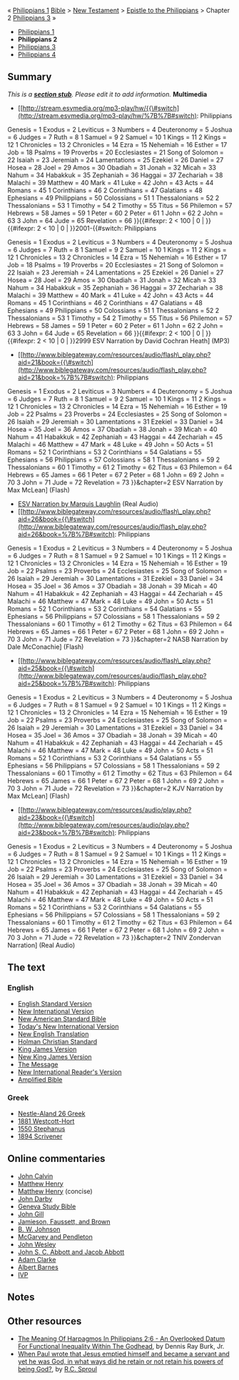 « [Philippians 1](Philippians_1 "Philippians 1")
[Bible](Bible "Bible") \>
[New Testament](New_Testament "New Testament") \>
[Epistle to the Philippians](Epistle_to_the_Philippians "Epistle to the Philippians")
\> Chapter 2
[Philippians 3](Philippians_3 "Philippians 3") »
-   [Philippians 1](Philippians_1 "Philippians 1")
-   **Philippians 2**
-   [Philippians 3](Philippians_3 "Philippians 3")
-   [Philippians 4](Philippians_4 "Philippians 4")

## Summary

*This is a **[section stub](http://www.theopedia.com/Category:Theopedia_sectionstubs "Category:Theopedia sectionstubs")**. Please edit it to add information.*
**Multimedia**

-   [[http://stream.esvmedia.org/mp3-play/hw/{{\#switch](http://stream.esvmedia.org/mp3-play/hw/%7B%7B#switch):
    Philippians

Genesis = 1
Exodus = 2
Leviticus = 3
Numbers = 4
Deuteronomy = 5
Joshua = 6
Judges = 7
Ruth = 8
1 Samuel = 9
2 Samuel = 10
1 Kings = 11
2 Kings = 12
1 Chronicles = 13
2 Chronicles = 14
Ezra = 15
Nehemiah = 16
Esther = 17
Job = 18
Psalms = 19
Proverbs = 20
Ecclesiastes = 21
Song of Solomon = 22
Isaiah = 23
Jeremiah = 24
Lamentations = 25
Ezekiel = 26
Daniel = 27
Hosea = 28
Joel = 29
Amos = 30
Obadiah = 31
Jonah = 32
Micah = 33
Nahum = 34
Habakkuk = 35
Zephaniah = 36
Haggai = 37
Zechariah = 38
Malachi = 39
Matthew = 40
Mark = 41
Luke = 42
John = 43
Acts = 44
Romans = 45
1 Corinthians = 46
2 Corinthians = 47
Galatians = 48
Ephesians = 49
Philippians = 50
Colossians = 51
1 Thessalonians = 52
2 Thessalonians = 53
1 Timothy = 54
2 Timothy = 55
Titus = 56
Philemon = 57
Hebrews = 58
James = 59
1 Peter = 60
2 Peter = 61
1 John = 62
2 John = 63
3 John = 64
Jude = 65
Revelation = 66
}}{{\#ifexpr: 2 < 100 | 0 | }}{{\#ifexpr: 2 < 10 | 0 |
}}2001-{{\#switch: Philippians

Genesis = 1
Exodus = 2
Leviticus = 3
Numbers = 4
Deuteronomy = 5
Joshua = 6
Judges = 7
Ruth = 8
1 Samuel = 9
2 Samuel = 10
1 Kings = 11
2 Kings = 12
1 Chronicles = 13
2 Chronicles = 14
Ezra = 15
Nehemiah = 16
Esther = 17
Job = 18
Psalms = 19
Proverbs = 20
Ecclesiastes = 21
Song of Solomon = 22
Isaiah = 23
Jeremiah = 24
Lamentations = 25
Ezekiel = 26
Daniel = 27
Hosea = 28
Joel = 29
Amos = 30
Obadiah = 31
Jonah = 32
Micah = 33
Nahum = 34
Habakkuk = 35
Zephaniah = 36
Haggai = 37
Zechariah = 38
Malachi = 39
Matthew = 40
Mark = 41
Luke = 42
John = 43
Acts = 44
Romans = 45
1 Corinthians = 46
2 Corinthians = 47
Galatians = 48
Ephesians = 49
Philippians = 50
Colossians = 51
1 Thessalonians = 52
2 Thessalonians = 53
1 Timothy = 54
2 Timothy = 55
Titus = 56
Philemon = 57
Hebrews = 58
James = 59
1 Peter = 60
2 Peter = 61
1 John = 62
2 John = 63
3 John = 64
Jude = 65
Revelation = 66
}}{{\#ifexpr: 2 < 100 | 0 | }}{{\#ifexpr: 2 < 10 | 0 | }}2999 ESV
Narration by David Cochran Heath] (MP3)

-   [[http://www.biblegateway.com/resources/audio/flash\_play.php?aid=21&book={{\#switch](http://www.biblegateway.com/resources/audio/flash_play.php?aid=21&book=%7B%7B#switch):
    Philippians

Genesis = 1
Exodus = 2
Leviticus = 3
Numbers = 4
Deuteronomy = 5
Joshua = 6
Judges = 7
Ruth = 8
1 Samuel = 9
2 Samuel = 10
1 Kings = 11
2 Kings = 12
1 Chronicles = 13
2 Chronicles = 14
Ezra = 15
Nehemiah = 16
Esther = 19
Job = 22
Psalms = 23
Proverbs = 24
Ecclesiastes = 25
Song of Solomon = 26
Isaiah = 29
Jeremiah = 30
Lamentations = 31
Ezekiel = 33
Daniel = 34
Hosea = 35
Joel = 36
Amos = 37
Obadiah = 38
Jonah = 39
Micah = 40
Nahum = 41
Habakkuk = 42
Zephaniah = 43
Haggai = 44
Zechariah = 45
Malachi = 46
Matthew = 47
Mark = 48
Luke = 49
John = 50
Acts = 51
Romans = 52
1 Corinthians = 53
2 Corinthians = 54
Galatians = 55
Ephesians = 56
Philippians = 57
Colossians = 58
1 Thessalonians = 59
2 Thessalonians = 60
1 Timothy = 61
2 Timothy = 62
Titus = 63
Philemon = 64
Hebrews = 65
James = 66
1 Peter = 67
2 Peter = 68
1 John = 69
2 John = 70
3 John = 71
Jude = 72
Revelation = 73
}}&chapter=2 ESV Narration by Max McLean] (Flash)

-   [ESV Narration by Marquis Laughlin](http://www.gnpcb.org/esv/share/audio/smil?passage=Philippians+2)
    (Real Audio)
-   [[http://www.biblegateway.com/resources/audio/flash\_play.php?aid=26&book={{\#switch](http://www.biblegateway.com/resources/audio/flash_play.php?aid=26&book=%7B%7B#switch):
    Philippians

Genesis = 1
Exodus = 2
Leviticus = 3
Numbers = 4
Deuteronomy = 5
Joshua = 6
Judges = 7
Ruth = 8
1 Samuel = 9
2 Samuel = 10
1 Kings = 11
2 Kings = 12
1 Chronicles = 13
2 Chronicles = 14
Ezra = 15
Nehemiah = 16
Esther = 19
Job = 22
Psalms = 23
Proverbs = 24
Ecclesiastes = 25
Song of Solomon = 26
Isaiah = 29
Jeremiah = 30
Lamentations = 31
Ezekiel = 33
Daniel = 34
Hosea = 35
Joel = 36
Amos = 37
Obadiah = 38
Jonah = 39
Micah = 40
Nahum = 41
Habakkuk = 42
Zephaniah = 43
Haggai = 44
Zechariah = 45
Malachi = 46
Matthew = 47
Mark = 48
Luke = 49
John = 50
Acts = 51
Romans = 52
1 Corinthians = 53
2 Corinthians = 54
Galatians = 55
Ephesians = 56
Philippians = 57
Colossians = 58
1 Thessalonians = 59
2 Thessalonians = 60
1 Timothy = 61
2 Timothy = 62
Titus = 63
Philemon = 64
Hebrews = 65
James = 66
1 Peter = 67
2 Peter = 68
1 John = 69
2 John = 70
3 John = 71
Jude = 72
Revelation = 73
}}&chapter=2 NASB Narration by Dale McConachie] (Flash)

-   [[http://www.biblegateway.com/resources/audio/flash\_play.php?aid=25&book={{\#switch](http://www.biblegateway.com/resources/audio/flash_play.php?aid=25&book=%7B%7B#switch):
    Philippians

Genesis = 1
Exodus = 2
Leviticus = 3
Numbers = 4
Deuteronomy = 5
Joshua = 6
Judges = 7
Ruth = 8
1 Samuel = 9
2 Samuel = 10
1 Kings = 11
2 Kings = 12
1 Chronicles = 13
2 Chronicles = 14
Ezra = 15
Nehemiah = 16
Esther = 19
Job = 22
Psalms = 23
Proverbs = 24
Ecclesiastes = 25
Song of Solomon = 26
Isaiah = 29
Jeremiah = 30
Lamentations = 31
Ezekiel = 33
Daniel = 34
Hosea = 35
Joel = 36
Amos = 37
Obadiah = 38
Jonah = 39
Micah = 40
Nahum = 41
Habakkuk = 42
Zephaniah = 43
Haggai = 44
Zechariah = 45
Malachi = 46
Matthew = 47
Mark = 48
Luke = 49
John = 50
Acts = 51
Romans = 52
1 Corinthians = 53
2 Corinthians = 54
Galatians = 55
Ephesians = 56
Philippians = 57
Colossians = 58
1 Thessalonians = 59
2 Thessalonians = 60
1 Timothy = 61
2 Timothy = 62
Titus = 63
Philemon = 64
Hebrews = 65
James = 66
1 Peter = 67
2 Peter = 68
1 John = 69
2 John = 70
3 John = 71
Jude = 72
Revelation = 73
}}&chapter=2 KJV Narration by Max McLean] (Flash)

-   [[http://www.biblegateway.com/resources/audio/play.php?aid=23&book={{\#switch](http://www.biblegateway.com/resources/audio/play.php?aid=23&book=%7B%7B#switch):
    Philippians

Genesis = 1
Exodus = 2
Leviticus = 3
Numbers = 4
Deuteronomy = 5
Joshua = 6
Judges = 7
Ruth = 8
1 Samuel = 9
2 Samuel = 10
1 Kings = 11
2 Kings = 12
1 Chronicles = 13
2 Chronicles = 14
Ezra = 15
Nehemiah = 16
Esther = 19
Job = 22
Psalms = 23
Proverbs = 24
Ecclesiastes = 25
Song of Solomon = 26
Isaiah = 29
Jeremiah = 30
Lamentations = 31
Ezekiel = 33
Daniel = 34
Hosea = 35
Joel = 36
Amos = 37
Obadiah = 38
Jonah = 39
Micah = 40
Nahum = 41
Habakkuk = 42
Zephaniah = 43
Haggai = 44
Zechariah = 45
Malachi = 46
Matthew = 47
Mark = 48
Luke = 49
John = 50
Acts = 51
Romans = 52
1 Corinthians = 53
2 Corinthians = 54
Galatians = 55
Ephesians = 56
Philippians = 57
Colossians = 58
1 Thessalonians = 59
2 Thessalonians = 60
1 Timothy = 61
2 Timothy = 62
Titus = 63
Philemon = 64
Hebrews = 65
James = 66
1 Peter = 67
2 Peter = 68
1 John = 69
2 John = 70
3 John = 71
Jude = 72
Revelation = 73
}}&chapter=2 TNIV Zondervan Narration] (Real Audio)

## The text

### English

-   [English Standard Version](http://www.gnpcb.org/esv/search/?q=Philippians%202)
-   [New International Version](http://www.biblegateway.com/passage/?search=Philippians%202&version=31)
-   [New American Standard Bible](http://www.biblegateway.com/passage/?search=Philippians%202&version=49)
-   [Today's New International Version](http://www.ibs.org/bible/verse/index.php?q=Philippians%202)
-   [New English Translation](http://net.bible.org/bible.php?book=Philippians&chapter=2)
-   [Holman Christian Standard](http://www.biblegateway.com/passage/?search=Philippians%202&version=77)
-   [King James Version](http://www.biblegateway.com/passage/?search=Philippians%202&version=9)
-   [New King James Version](http://www.biblegateway.com/passage/?search=Philippians%202&version=50)
-   [The Message](http://www.biblegateway.com/passage/?search=Philippians%202&version=65)
-   [New International Reader's Version](http://www.biblegateway.com/passage/?search=Philippians%202&version=76)
-   [Amplified Bible](http://www.biblegateway.com/passage/?search=Philippians%202&version=45)

### Greek

-   [Nestle-Aland 26 Greek](http://www.zhubert.com/bible?source=greek&verseref=Philippians+2)
-   [1881 Westcott-Hort](http://www.biblegateway.com/passage/?search=Philippians%202&version=68)
-   [1550 Stephanus](http://www.biblegateway.com/passage/?search=Philippians%202&version=69)
-   [1894 Scrivener](http://www.biblegateway.com/passage/?search=Philippians%202&version=70)

## Online commentaries

-   [John Calvin](http://www.ccel.org/ccel/calvin/calcom42.iv.iii.i.html)
-   [Matthew Henry](http://eword.gospelcom.net/comments/philippians/mhc/philippians2.htm)
-   [Matthew Henry](http://eword.gospelcom.net/comments/philippians/mhc/philippians2.htm)
    (concise)
-   [John Darby](http://eword.gospelcom.net/comments/philippians/darby/philippians2.htm)
-   [Geneva Study Bible](http://eword.gospelcom.net/comments/philippians/geneva/philippians2.htm)
-   [John Gill](http://eword.gospelcom.net/comments/philippians/gill/philippians2.htm)
-   [Jamieson, Faussett, and Brown](http://www.ewordtoday.com/comments/philippians/jfb/philippians2.htm)
-   [B. W. Johnson](http://eword.gospelcom.net/comments/philippians/johnson/philippians2.htm)
-   [McGarvey and Pendleton](http://eword.gospelcom.net/comments/philippians/four/philippians2.htm)
-   [John Wesley](http://eword.gospelcom.net/comments/philippians/wesley/philippians2.htm)
-   [John S. C. Abbott and Jacob Abbott](http://www.studylight.org/com/ain/view.cgi?book=php&chapter=002)
-   [Adam Clarke](http://www.studylight.org/com/acc/view.cgi?book=php&chapter=002)
-   [Albert Barnes](http://www.studylight.org/com/bnn/view.cgi?book=php&chapter=002)
-   [IVP](http://www.biblegateway.com/resources/commentaries/index.php?action=getChapterSections&cid=8&source=1&schap=2)

## Notes

## Other resources

-   [The Meaning Of Harpagmos In Philippians 2:6 - An Overlooked Datum For Functional Inequality Within The Godhead](http://bible.org/page.asp?page_id=1792),
    by Dennis Ray Burk, Jr.
-   [When Paul wrote that Jesus emptied himself and became a servant and yet he was God, in what ways did he retain or not retain his powers of being God?](http://www.geocities.com/Heartland/9170/SPROUL18.HTM),
    by [R.C. Sproul](R.C._Sproul "R.C. Sproul")




